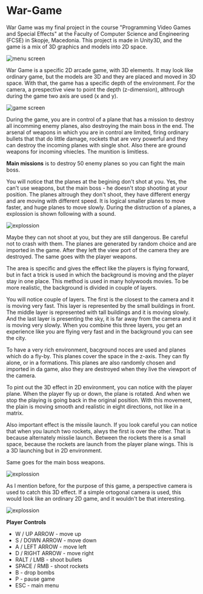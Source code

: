 # War-Game
War Game was my final project in the course "Programming Video Games and Special Effects"  at the Faculty of Computer Science and Engineering (FCSE) in Skopje, Macedonia. This project is made in Unity3D, and the game is a mix of 3D graphics and models into 2D space.

![menu screen](http://s7.postimg.org/sxocadxe3/1149010071_menu.jpg) 


War Game is a specific 2D arcade game, with 3D elements. It may look like ordinary game, but the models are 3D and they are placed and moved in 3D space. With that, the game has a specific depth of the environment. For the camera, a prespective view to point the depth (z-dimension), althrough during the game two axis are used (x and y).


![game screen](http://s10.postimg.org/leypiruix/Screenshot_8.png) 

During the game, you are in control of a plane that has a mission to destroy all incomming enemy planes, also destroying the main boss in the end. The arsenal of weapons in which you are in control are limited, firing ordinary bullets that that do little damage, rockets that are very powerful and they can destroy the incoming planes with single shot. Also there are ground weapons for incoming vhiecles. The munition is limitless.

**Main missions** is to destroy 50 enemy planes so you can fight the main boss.

You will notice that the planes at the begining don't shot at  you. Yes, the can't use weapons, but the main boss - he doesn't stop shooting at your position. The planes altrough they don't shoot, they have different energy and are moving with different speed. It is logical smaller planes to move faster, and huge planes to move slowly. During the distruction of a planes, a explossion is shown following with a sound.

![explossion](http://s9.postimg.org/xpr7jo28f/Screenshot_12.png) 

Maybe they can not shoot at you, but they are still dangerous. Be careful not to crash with them. The planes are generated by random choice and are imported in the game. After they left the view port of the camera they are destroyed. The same goes with the player weapons.

The area is specific and gives the effect like the players is flying forward, but in fact a trick is used in which the background is moving and the player stay in one place. This method is used in many holywoods movies. To be more realistic, the background is divided in couple of layers.

You will notice couple of layers. The first is the closest to the camera and it is moving very fast. This layer is represented by the small buildings in front. The middle layer is represented with tall buildings and it is moving slowly. And the last layer is presenting the sky, it is far away from the camera and it is moving very slowly. When you combine this three layers, you get an experience like you are flying very fast and in the background you can see the city.

To have a very rich environment, bacground noces are used and planes which do a fly-by. This planes cover the space in the z-axis. They can fly alone, or in a formations. This planes are also randomly chosen and imported in da game, also they are destroyed when they live the viewport of the camera.

To pint out the 3D effect in 2D environment, you can notice with the player plane. When the player fly up or down, the plane is rotated. And when we stop the playing is going back in the original position. With this movement, the plain is moving smooth and realistic in eight directions, not like in a matrix.

Also important effect is the missile launch. If you look careful you can notice that when you launch two rockets, alwys the first is over the other. That is because alternately misslie launch. Between the rockets there is a small space, because the rockets are launch from the player plane wings. This is a 3D launching but in 2D environment.

Same goes for the main boss weapons.

![explossion](http://s28.postimg.org/555vouelp/Screenshot_10.png) 

As I mention before, for the purpose of this game, a perspective camera is used to catch this 3D effect. If a simple ortogonal camera is used, this would look like an ordinary 2D game, and it wouldn't be that interesting.

![explossion](http://s11.postimg.org/lon5q4asj/Screenshot_11.png)

**Player Controls**
* W / UP ARROW  - move up
* S / DOWN ARROW - move down
* A / LEFT ARROW - move left
* D / RIGHT ARROW - move right
* RALT / LMB - shoot bullets
* SPACE / RMB - shoot rockets
* B - drop bombs
* P - pause game
* ESC - main menu
